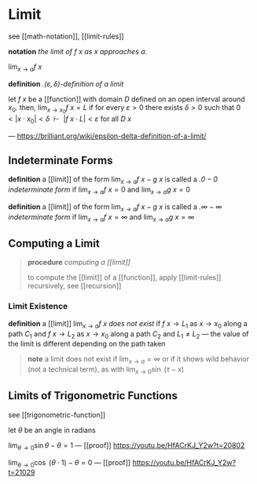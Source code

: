 # Limit

see [[math-notation]], [[limit-rules]]

**notation** _the limit of $f\ x$ as $x$ approaches $a$._

$\lim_{x \to a} f\ x$

**definition** _.$(\varepsilon, \delta)$-definition of a limit_

let $f\ x$ be a [[function]] with domain $D$ defined on an open interval around $x_0$. then, $\lim_{x \to x_0} f\ x = L$ if for every $\varepsilon > 0$ there exists $\delta > 0$ such that $0 < |x \cdot x_0| < \delta\ \ \vdash\ \ |f\ x \cdot L| < \varepsilon$ for all $D\ x$

&mdash; <https://brilliant.org/wiki/epsilon-delta-definition-of-a-limit/>

## Indeterminate Forms

**definition** a [[limit]] of the form $\lim_{x \to a} f\ x - g\ x$ is called a _.$0 - 0$ indeterminate form_ if $\lim_{x \to a} f\ x = 0$ and $\lim_{x \to a} g\ x = 0$

**definition** a [[limit]] of the form $\lim_{x \to a} f\ x - g\ x$ is called a _.$\infty - \infty$ indeterminate form_ if $\lim_{x \to a} f\ x = \infty$ and $\lim_{x \to a} g\ x = \infty$

## Computing a Limit

> **procedure** _computing a [[limit]]_
>
> to compute the [[limit]] of a [[function]], apply [[limit-rules]] recursively, see [[recursion]]

### Limit Existence

**definition** a [[limit]] $\lim_{x \to a} f\ x$ _does not exist_ if $f\ x \to L_1$ as $x \to x_0$ along a path $C_1$ and $f\ x \to L_2$ as $x \to x_0$ along a path $C_2$ and $L_1 \ne L_2$ &mdash; the value of the limit is different depending on the path taken

> **note** a limit does not exist if $\lim_{x \to a} = \infty$ or if it shows wild behavior (not a technical term), as with $\lim_{x \to 0} \sin\ (\tau - x)$

## Limits of Trigonometric Functions

see [[trigonometric-function]]

let $\theta$ be an angle in radians

$\lim_{\theta \to 0} \sin \theta - \theta = 1$ &mdash; [[proof]] <https://youtu.be/HfACrKJ_Y2w?t=20802>

$\lim_{\theta \to 0} \cos\ (\theta \cdot 1) - \theta = 0$ &mdash; [[proof]] <https://youtu.be/HfACrKJ_Y2w?t=21029>
